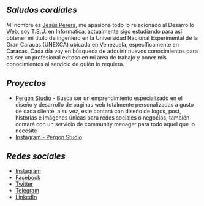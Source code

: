 ## _Saludos cordiales_

Mi nombre es [Jesús Perera](https://comforting-concha-4bd3db.netlify.app/), me apasiona todo lo relacionado al Desarrollo Web, soy T.S.U. en Informática, actualmente sigo estudiando para así obtener mi título de ingeniero en la Universidad Nacional Experimental de la Gran Caracas (UNEXCA) ubicada en Venezuela, específicamente en Caracas. Cada día voy en búsqueda de adquirir nuevos conocimientos para así ser un profesional exitoso en mi área de trabajo y poner mis conocimientos al servicio de quién lo requiera.

## _Proyectos_
- [Pergon Studio](https://andersongb1007.github.io/PergonStudio/) - Busca ser un emprendimiento especializado en el diseño y desarrollo de páginas web totalmente personalizadas a gusto de cada cliente, a su vez, este contará con diseño de logos, post, historias e imágenes únicas para redes sociales o negocios, también contará con un servicio de community manager para todo aquel que lo necesite
- [Instagram - Pergon Studio](https://www.instagram.com/pergonstudio/)

## _Redes sociales_
- [Instagram](https://www.instagram.com/pereritaa/)
- [Facebook](https://www.facebook.com/Pereritaa)
- [Twitter](https://twitter.com/Pereritaa)
- [Telegram](https://t.me/Pererita)
- [LinkedIn](https://www.linkedin.com/in/pererita/)

